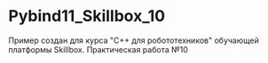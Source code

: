 # Pybind11_Skillbox_10
Пример создан для курса "C++ для робототехников" обучающей платформы Skillbox. Практическая работа №10
